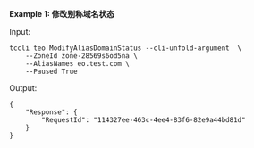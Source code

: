 **Example 1: 修改别称域名状态**



Input: 

```
tccli teo ModifyAliasDomainStatus --cli-unfold-argument  \
    --ZoneId zone-28569s6od5na \
    --AliasNames eo.test.com \
    --Paused True
```

Output: 
```
{
    "Response": {
        "RequestId": "114327ee-463c-4ee4-83f6-82e9a44bd81d"
    }
}
```

